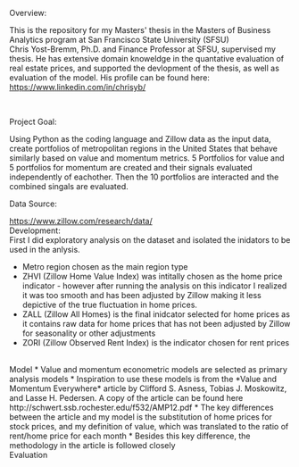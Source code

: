 Overview:<br>

This is the repository for my Masters' thesis in the Masters of Business Analytics program at San Francisco State University (SFSU) <br>
Chris Yost-Bremm, Ph.D. and Finance Professor at SFSU, supervised my thesis. He has extensive domain knoweldge in the quantative evaluation of real estate prices, and supported the devlopment of the thesis, as well as evaluation of the model. His profile can be found here: https://www.linkedin.com/in/chrisyb/

<br>

Project Goal:<br>

Using Python as the coding language and Zillow data as the input data, create portfolios of metropolitan regions in the United States that behave similarly based on value and momentum metrics. 5 Portfolios for value and 5 portfolios for momentum are created and their signals evaluated independently of eachother. Then the 10 portfolios are interacted and the combined singals are evaluated.

Data Source:<br>

https://www.zillow.com/research/data/
<br>
Development: <br>
First I did exploratory analysis on the dataset and isolated the inidators to be used in the anlysis. 
* Metro region chosen as the main region type
* ZHVI (Zillow Home Value Index) was intitally chosen as the home price indicator - however after running the analysis on this indicator I realized it was too smooth and has been adjusted by Zillow making it less depictive of the true fluctuation in home prices.
* ZALL (Zillow All Homes) is the final inidcator selected for home prices as it contains raw data for home prices that has not been adjusted by Zillow for seasonality or other adjustments
* ZORI (Zillow Observed Rent Index) is the indicator chosen for rent prices
<br>
Model
* Value and momentum econometric models are selected as primary analysis models
* Inspiration to use these models is from the *Value and Momentum Everywhere* article by Clifford S. Asness, Tobias J. Moskowitz, and Lasse H. Pedersen. A copy of the article can be found here http://schwert.ssb.rochester.edu/f532/AMP12.pdf
* The key differences between the article and my model is the substitution of home prices for stock prices, and my definition of value, which was translated to the ratio of rent/home price for each month
* Besides this key difference, the methodology in the article is followed closely
<br>
Evaluation

